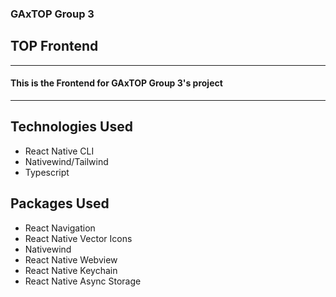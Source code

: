 ### GAxTOP Group 3

## TOP Frontend

---

#### This is the Frontend for GAxTOP Group 3's project

---

## Technologies Used
- React Native CLI
- Nativewind/Tailwind
- Typescript

## Packages Used
- React Navigation
- React Native Vector Icons
- Nativewind
- React Native Webview
- React Native Keychain
- React Native Async Storage

